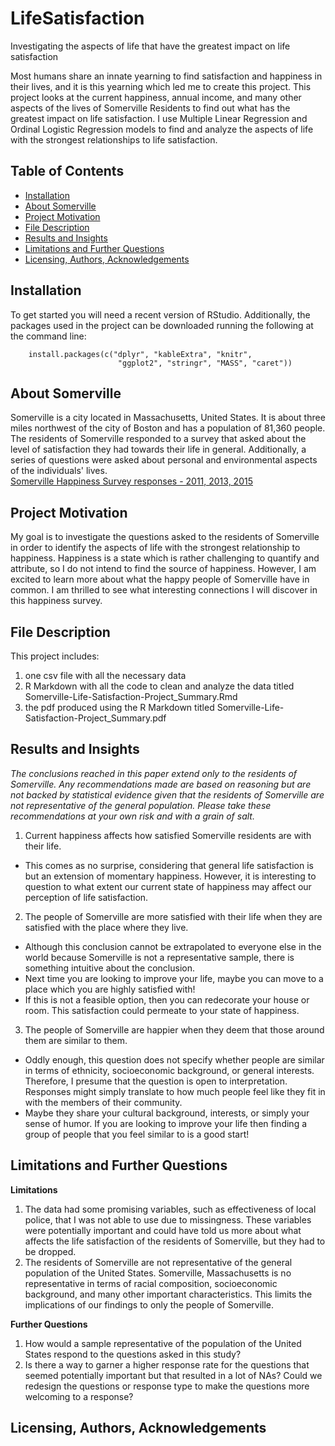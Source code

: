 # LifeSatisfaction
Investigating the aspects of life that have the greatest impact on life satisfaction

Most humans share an innate yearning to find satisfaction and happiness in their lives, and it is this yearning which led me to create this project. This project looks at the current happiness, annual income, and many other aspects of the lives of Somerville Residents to find out what has the greatest impact on life satisfaction. I use Multiple Linear Regression and Ordinal Logistic Regression models to find and analyze the aspects of life with the strongest relationships to life satisfaction. 

## Table of Contents
* [Installation](#Installation)
* [About Somerville](#About)
* [Project Motivation](#motivation)
* [File Description](#description)
* [Results and Insights](#Results)
* [Limitations and Further Questions](#Limitations)
* [Licensing, Authors, Acknowledgements](#licensing)

## Installation
To get started you will need a recent version of RStudio. Additionally, the packages used in the project can be downloaded running the following at the command line:
    
        install.packages(c("dplyr", "kableExtra", "knitr", 
                            "ggplot2", "stringr", "MASS", "caret"))
                            
## About Somerville <a name="About"></a>
Somerville is a city located in Massachusetts, United States. It is about three miles northwest of the city of Boston and has a population of 81,360 people. The residents of Somerville responded to a survey that asked about  the level of satisfaction they had towards their life in general. Additionally, a series of questions were asked about personal and environmental aspects of the individuals' lives.  
[Somerville Happiness Survey responses - 2011, 2013, 2015](https://catalog.data.gov/dataset/somerville-happiness-survey-responses-2011-2013-2015)  

## Project Motivation <a name="motivation"></a>
My goal is to investigate the questions asked to the residents of Somerville in order to identify the aspects of life with the strongest relationship to happiness. Happiness is a state which is rather challenging to quantify and attribute, so I do not intend to find the source of happiness. However, I am excited to learn more about what the happy people of Somerville have in common. I am thrilled to see what interesting connections I will discover in this happiness survey.

## File Description <a name="description"></a>
This project includes:
1. one csv file with all the necessary data
2. R Markdown with all the code to clean and analyze the data titled Somerville-Life-Satisfaction-Project_Summary.Rmd
3. the pdf produced using the R Markdown titled Somerville-Life-Satisfaction-Project_Summary.pdf 

## Results and Insights <a name="Results"></a>
*The conclusions reached in this paper extend only to the residents of Somerville. Any recommendations made are based on reasoning but are not backed by statistical evidence given that the residents of Somerville are not representative of the general population. Please take these recommendations at your own risk and with a grain of salt.*  

1. Current happiness affects how satisfied Somerville residents are with their life.
- This comes as no surprise, considering that general life satisfaction is but an extension of momentary happiness. However, it is interesting to question to what extent our current state of happiness may affect our perception of life satisfaction. 

2. The people of Somerville are more satisfied with their life when they are satisfied with the place where they live.
- Although this conclusion cannot be extrapolated to everyone else in the world because Somerville is not a representative sample, there is something intuitive about the conclusion. 
- Next time you are looking to improve your life, maybe you can move to a place which you are highly satisfied with!
- If this is not a feasible option, then you can redecorate your house or room. This satisfaction could permeate to your state of happiness.

3. The people of Somerville are happier when they deem that those around them are similar to them.
- Oddly enough, this question does not specify whether people are similar in terms of ethnicity, socioeconomic background, or general interests. Therefore, I presume that the question is open to interpretation. Responses might simply translate to how much people feel like they fit in with the members of their community.
-  Maybe they share your cultural background, interests, or simply your sense of humor. If you are looking to improve your life then finding a group of people that you feel similar to is a good start!

## Limitations and Further Questions <a name="Limitations"></a>
**Limitations**  
1. The data had some promising variables, such as effectiveness of local police, that I was not able to use due to missingness. These variables were potentially important and could have told us more about what affects the life satisfaction of the residents of Somerville, but they had to be dropped.
2. The residents of Somerville are not representative of the general population of the United States. Somerville, Massachusetts is no representative in terms of racial composition, socioeconomic background, and many other important characteristics. This limits the implications of our findings to only the people of Somerville. 

**Further Questions**
1. How would a sample representative of the population of the United States respond to the questions asked in this study?
2. Is there a way to garner a higher response rate for the questions that seemed potentially important but that resulted in a lot of NAs? Could we redesign the questions or response type to make the questions more welcoming to a response?

## Licensing, Authors, Acknowledgements <a name="licensing"></a>
